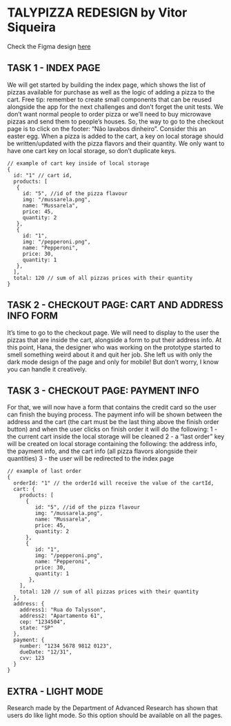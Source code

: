 # TALYPIZZA REDESIGN by Vitor Siqueira

Check the Figma design [here](https://www.figma.com/file/Q4ue68Otj9NyD9erNW5A2D/talypizza?type=design&node-id=0%3A1&mode=design&t=s1b9R9WHum5tyX5Z-1)

## TASK 1 - INDEX PAGE

We will get started by building the index page, which shows the list of pizzas available for purchase as well as the logic of adding a pizza to the cart. Free tip: remember to create small components that can be reused alongside the app for the next challenges and don’t forget the unit tests. We don’t want normal people to order pizza or we’ll need to buy microwave pizzas and send them to people’s houses. So, the way to go to the checkout page is to click on the footer: “Não lavabos dinheiro”. Consider this an easter egg.
When a pizza is added to the cart, a key on local storage should be written/updated with the pizza flavors and their quantity. We only want to have one cart key on local storage, so don’t duplicate keys.

```JS
// example of cart key inside of local storage
{
  id: "1" // cart id,
  products: [
   {
     id: "5", //id of the pizza flavour
     img: "/mussarela.png",
     name: "Mussarela",
     price: 45,
     quantity: 2
   },
   {
     id: "1",
     img: "/pepperoni.png",
     name: "Pepperoni",
     price: 30,
     quantity: 1
   },
  ],
  total: 120 // sum of all pizzas prices with their quantity
}
```

## TASK 2 - CHECKOUT PAGE: CART AND ADDRESS INFO FORM

It’s time to go to the checkout page. We will need to display to the user the pizzas that are inside the cart, alongside a form to put their address info. At this point, Hana, the designer who was working on the prototype started to smell something weird about it and quit her job. She left us with only the dark mode design of the page and only for mobile! But don’t worry, I know you can handle it creatively.

## TASK 3 - CHECKOUT PAGE: PAYMENT INFO

For that, we will now have a form that contains the credit card so the user can finish the buying process. The payment info will be shown between the address and the cart (the cart must be the last thing above the finish order button) and when the user clicks on finish order it will do the following:
1 - the current cart inside the local storage will be cleaned
2 - a “last order” key will be created on local storage containing the following: the address info, the payment info, and the cart info (all pizza flavors alongside their quantities)
3 - the user will be redirected to the index page

```JS
// example of last order
{
  orderId: "1" // the orderId will receive the value of the cartId,
  cart: {
    products: [
      {
         id: "5", //id of the pizza flavour
         img: "/mussarela.png",
         name: "Mussarela",
         price: 45,
         quantity: 2
      },
      {
         id: "1",
         img: "/pepperoni.png",
         name: "Pepperoni",
         price: 30,
         quantity: 1
       },
    ],
    total: 120 // sum of all pizzas prices with their quantity
  },
  address: {
    address1: "Rua do Talysson",
    address2: "Apartamento 61",
    cep: "1234504",
    state: "SP"
  },
  payment: {
    number: "1234 5678 9812 0123",
    dueDate: "12/31",
    cvv: 123
  }
}
```

## EXTRA - LIGHT MODE

Research made by the Department of Advanced Research has shown that users do like light mode. So this option should be available on all the pages.
